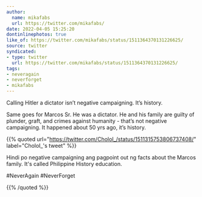 ```yaml
---
author:
  name: mikafabs
  url: https://twitter.com/mikafabs/
date: 2022-04-05 15:25:20
dontinlinephotos: true
like_of: https://twitter.com/mikafabs/status/1511364370131226625/
source: twitter
syndicated:
- type: twitter
  url: https://twitter.com/mikafabs/status/1511364370131226625/
tags:
- neveragain
- neverforget
- mikafabs
---
```


Calling Hitler a dictator isn’t negative campaigning. It’s history.



Same goes for Marcos Sr. He was a dictator. He and his family are guilty of plunder, graft, and crimes against humanity - that’s not negative campaigning. It happened about 50 yrs ago, it’s history. 

{{% quoted url="https://twitter.com/CholoI_/status/1511315753806737408/" label="CholoI_'s tweet" %}}

Hindi po negative campaigning ang pagpoint out ng facts about the Marcos family. It's called Philippine History education.



#NeverAgain #NeverForget

{{% /quoted %}}